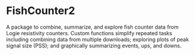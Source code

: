 # FishCounter2

A package to combine, summarize, and explore fish counter data from Logie resistivity counters. Custom functions simplify repeated tasks including combining data from multiple downloads; exploring plots of peak signal size (PSS); and graphically summarizing events, ups, and downs. 

